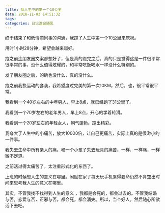 ```yaml
---
title: 我人生中的第一个10公里
date: 2018-11-03 14:51:32
tags:
categories: 日记游记随思
---
```


终于结束了和低情商同事的沟通，我跑了人生中第一个10公里来庆祝。

用时1小时28分钟，希望会越来越好。

跑之前连朋友圈文案都想好了，但是真的跑完之后，真的只是觉得这是一件很平常很平常的事，没什么值得炫耀的，和平常吃饭喝水一样没什么特别的。

发了朋友圈之后，的确也没什么，真的没什么。

跑之前我换运动的套装，我希望度过完美的第一次10KM，然后，也，很平常很平常。


我看到一个40岁左右的中年男人，早上8点，就已经跑了31公里了。

我看到一个70岁左右的老年男人，早上8点，开心的学着轮滑。

我看到一个20岁左右的年轻女人，朝气蓬勃，跑出精彩。

我夸大了人生中的小痛苦，放大10000倍，让自己更痛苦，实际上真的是很渺小的一件事。

我失去生命中所有亲人的痛，和一个小孩子失去玩具的痛苦，一样，一样痛，一样微不足道。

之前活过得太痛苦了，太注重形式化的东西了。

上班的时候想人生的意义在哪里。闲赋在家了每天玩手机累得要命仍然不肯空出时间来思考我人生的意义在哪里。

其实，不管我找不找得到人生的意义 ，我都是会死的，都会过去的。不管我结婚与否，恋爱与否，正邪与否，都会死，都会消失。所以，当个好人，然后随心所欲活下去吧。